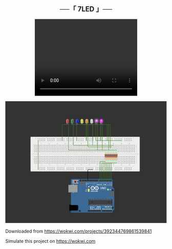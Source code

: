 <h2 align="center">
    ──「 7LED 」──
</h2>
<p align="center">
<video width="320" height="240" controls>
  <source src="7led.webm" type="video/webm">
</video>
</p>
<p align="center">
  <img src="7LED.jpg">
</p>



Downloaded from https://wokwi.com/projects/392344769861539841


Simulate this project on https://wokwi.com
